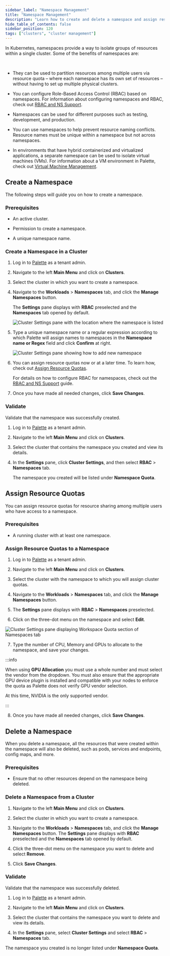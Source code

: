 ```yaml
---
sidebar_label: "Namespace Management"
title: "Namespace Management"
description: "Learn how to create and delete a namespace and assign resource quotas."
hide_table_of_contents: false
sidebar_position: 120
tags: ["clusters", "cluster management"]
---
```


In Kubernetes, namespaces provide a way to isolate groups of resources within a single cluster. Some of the benefits of
namespaces are:

<br />

- They can be used to partition resources among multiple users via resource quota – where each namespace has its own set
  of resources – without having to set up multiple physical clusters.

- You can configure Role-Based Access Control (RBAC) based on namespaces. For information about configuring namespaces
  and RBAC, check out [RBAC and NS Support](cluster-rbac.md).

- Namespaces can be used for different purposes such as testing, development, and production.

- You can use namespaces to help prevent resource naming conflicts. Resource names must be unique within a namespace but
  not across namespaces.

- In environments that have hybrid containerized and virtualized applications, a separate namespace can be used to
  isolate virtual machines (VMs). For information about a VM environment in Palette, check out
  [Virtual Machine Management](../../vm-management/vm-management.md).

## Create a Namespace

The following steps will guide you on how to create a namespace.

### Prerequisites

- An active cluster.

- Permission to create a namespace.

- A unique namespace name.

### Create a Namespace in a Cluster

1. Log in to [Palette](https://console.spectrocloud.com) as a tenant admin.

2. Navigate to the left **Main Menu** and click on **Clusters**.

3. Select the cluster in which you want to create a namespace.

4. Navigate to the **Workloads** > **Namespaces** tab, and click the **Manage Namespaces** button.

   The **Settings** pane displays with **RBAC** preselected and the **Namespaces** tab opened by default.

   ![Cluster Settings pane with the location where the namespace is listed](/clusters_cluster-management_namespace-create_4-7.webp)

5. Type a unique namespace name or a regular expression according to which Palette will assign names to namespaces in
   the **Namespace name or Regex** field and click **Confirm** at right.

   ![Cluster Settings pane showing how to add new namespace](/clusters_cluster-management_namespace-create-new_4-7.webp)

6. You can assign resource quotas now or at a later time. To learn how, check out
   [Assign Resource Quotas](namespace-management.md#assign-resource-quotas).

   For details on how to configure RBAC for namespaces, check out the
   [RBAC and NS Support](cluster-rbac.md#palette-roles-and-kubernetes-roles) guide.

7. Once you have made all needed changes, click **Save Changes**.

### Validate

Validate that the namespace was successfully created.

1. Log in to [Palette](https://console.spectrocloud.com) as a tenant admin.

2. Navigate to the left **Main Menu** and click on **Clusters**.

3. Select the cluster that contains the namespace you created and view its details.

4. In the **Settings** pane, click **Cluster Settings**, and then select **RBAC** > **Namespaces** tab.

   The namespace you created will be listed under **Namespace Quota**.

## Assign Resource Quotas

You can assign resource quotas for resource sharing among multiple users who have access to a namespace.

### Prerequisites

- A running cluster with at least one namespace.

### Assign Resource Quotas to a Namespace

1. Log in to [Palette](https://console.spectrocloud.com) as a tenant admin.

2. Navigate to the left **Main Menu** and click on **Clusters**.

3. Select the cluster with the namespace to which you will assign cluster quotas.

4. Navigate to the **Workloads** > **Namespaces** tab, and click the **Manage Namespaces** button.

5. The **Settings** pane displays with **RBAC** > **Namespaces** preselected.

6. Click on the three-dot menu on the namespace and select **Edit**.

![Cluster Settings pane displaying Workspace Quota section of Namespaces tab](/clusters_cluster-management_ns-resource-quota_4-7.webp)

7. Type the number of CPU, Memory and GPUs to allocate to the namespace, and save your changes.

:::info

When using **GPU Allocation** you must use a whole number and must select the vendor from the dropdown. You must also
ensure that the appropriate GPU device plugin is installed and compatible with your nodes to enforce the quota as
Palette does not verify GPU vendor selection.

At this time, NVIDIA is the only supported vendor.

:::

8. Once you have made all needed changes, click **Save Changes**.

## Delete a Namespace

When you delete a namespace, all the resources that were created within the namespace will also be deleted, such as
pods, services and endpoints, config maps, and more.

### Prerequisites

- Ensure that no other resources depend on the namespace being deleted.

### Delete a Namespace from a Cluster

1. Navigate to the left **Main Menu** and click on **Clusters**.

2. Select the cluster in which you want to create a namespace.

3. Navigate to the **Workloads** > **Namespaces** tab, and click the **Manage Namespaces** button. The **Settings** pane
   displays with **RBAC** preselected and the **Namespaces** tab opened by default.

4. Click the three-dot menu on the namespace you want to delete and select **Remove**.

5. Click **Save Changes**.

### Validate

Validate that the namespace was successfully deleted.

1. Log in to [Palette](https://console.spectrocloud.com) as a tenant admin.

2. Navigate to the left **Main Menu** and click on **Clusters**.

3. Select the cluster that contains the namespace you want to delete and view its details.

4. In the **Settings** pane, select **Cluster Settings** and select **RBAC** > **Namespaces** tab.

The namespace you created is no longer listed under **Namespace Quota**.
